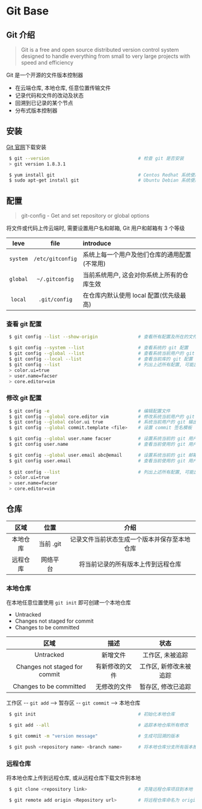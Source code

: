 # Git Base

## Git 介绍

> Git is a free and open source distributed version control system designed to
> handle everything from small to very large projects with speed and efficiency

Git 是一个开源的文件版本控制器

- 在云端仓库, 本地仓库, 任意位置传输文件
- 记录代码和文件的改动及状态
- 回溯到已记录的某个节点
- 分布式版本控制器

## 安装

[Git 官网](https://git-scm.com/)下载安装

```bash
 $ git --version                                 # 检查 git 是否安装
 > git version 1.8.3.1

 $ yum install git                               # Centos Redhat 系统使用 yum 安装
 $ sudo apt-get install git                      # Ubuntu Debian 系统使用 apt
```

## 配置

> git-config - Get and set repository or global options

将文件或代码上传云端时, 需要设置用户名和邮箱, Git 用户和邮箱有 3 个等级

| leve |      file        |introduce                               |
|:----:|     :----:       |:--                                     |
|`system`|`/etc/gitconfig`|系统上每一个用户及他们仓库的通用配置(不常用)|
|`global`|`~/.gitconfig`  |当前系统用户, 这会对你系统上所有的仓库生效  |
|`local` |`.git/config`   |在仓库内默认使用 local 配置(优先级最高)    |

### 查看 git 配置

```bash
 $ git config --list --show-origin               # 查看所有配置及所在的文件, 早期版本不支持

 $ git config --system --list                    # 查看系统的 git 配置
 $ git config --global --list                    # 查看系统当前用户的 git 配置
 $ git config --local --list                     # 查看当前库的 git 配置
 $ git config --list                             # 列出上述所有配置, 可能出现重复项
 > color.ui=true
 > user.name=facser
 > core.editor=vim
```

### 修改 git 配置

```bash
 $ git config -e                                 # 编辑配置文件
 $ git config --global core.editor vim           # 修改系统当前用户的 git 编辑器为 vim
 $ git config --global color.ui true             # 系统当前用户的 git 输出显示颜色
 $ git config --global commit.template <file>    # 设置 commit 签名模板

 $ git config --global user.name facser          # 设置系统当前的 git 用户名为 facser
 $ git config user.name                          # 查看当前使用的 git 用户名

 $ git config --global user.email abc@email      # 设置系统当前的 git 邮箱为 abc@email
 $ git config user.email                         # 查看当前使用的 git 用户名
 
 $ git config --list                             # 列出上述所有配置, 可能出现重复项
 > color.ui=true
 > user.name=facser
 > core.editor=vim
```

## 仓库

|区域   |位置       |介绍                                    |
| :---: |    :--:  |                  :--:                  |
|本地仓库|当前 .git |记录文件当前状态生成一个版本并保存至本地仓库|
|远程仓库|网络平台  |将当前记录的所有版本上传到远程仓库         |

### 本地仓库

在本地任意位置使用 `git init` 即可创建一个本地仓库

- Untracked
- Changes not staged for commit
- Changes to be committed

|区域|描述|状态|
|:--:|:--:|:--:|
|Untracked|新增文件|工作区, 未被追踪|
|Changes not staged for commit|有新修改的文件|工作区, 新修改未被追踪|
|Changes to be committed|无修改的文件|暂存区, 修改已追踪|

工作区 -- `git add` --> 暂存区 -- `git commit` --> 本地仓库

```bash
 $ git init                                      # 初始化本地仓库

 $ git add --all                                 # 追踪本地仓库所有修改

 $ git commit -m "version message"               # 生成可回溯的版本

 $ git push <repository name> <branch name>      # 将本地仓库分支所有版本推送到远程仓库对应分支
```

### 远程仓库

将本地仓库上传到远程仓库, 或从远程仓库下载文件到本地

```bash
 $ git clone <repository link>                   # 克隆远程仓库项目到本地

 $ git remote add origin <Repository url>        # 将远程仓库命名为 origin 并关联本地仓库
```
